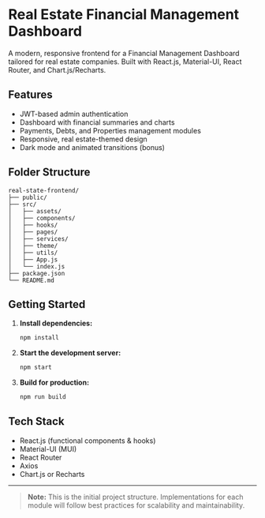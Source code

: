 # Real Estate Financial Management Dashboard

A modern, responsive frontend for a Financial Management Dashboard tailored for real estate companies. Built with React.js, Material-UI, React Router, and Chart.js/Recharts.

## Features
- JWT-based admin authentication
- Dashboard with financial summaries and charts
- Payments, Debts, and Properties management modules
- Responsive, real estate-themed design
- Dark mode and animated transitions (bonus)

## Folder Structure
```
real-state-frontend/
├── public/
├── src/
│   ├── assets/
│   ├── components/
│   ├── hooks/
│   ├── pages/
│   ├── services/
│   ├── theme/
│   ├── utils/
│   ├── App.js
│   └── index.js
├── package.json
└── README.md
```

## Getting Started

1. **Install dependencies:**
   ```bash
   npm install
   ```
2. **Start the development server:**
   ```bash
   npm start
   ```
3. **Build for production:**
   ```bash
   npm run build
   ```

## Tech Stack
- React.js (functional components & hooks)
- Material-UI (MUI)
- React Router
- Axios
- Chart.js or Recharts

---

> **Note:** This is the initial project structure. Implementations for each module will follow best practices for scalability and maintainability. 